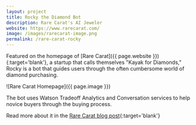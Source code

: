 ```yaml
---
layout: project
title: Rocky the Diamond Bot
description: Rare Carat's AI Jeweler
website: https://www.rarecarat.com/
image: /images/rarecarat-image.png
permalink: /rare-carat-rocky
---
```


Featured on the homepage of [Rare Carat]({{ page.website }}){:target='blank'}, a startup that calls themselves "Kayak for Diamonds," Rocky is a bot that guides users through the often cumbersome world of diamond purchasing.

![Rare Carat Homepage]({{ page.image }})

The bot uses Watson Tradeoff Analytics and Conversation services to help novice buyers through the buying process.

Read more about it in the [Rare Carat blog post](https://www.rarecarat.com/blog/press-release-rare-carat-releases-world-s-first-artificial-intelligence-jeweler-using-ibm-watson-technology){:target='blank'}
